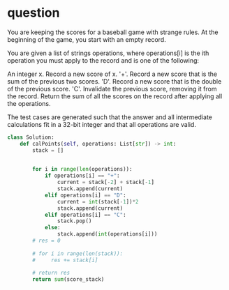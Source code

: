 # question

You are keeping the scores for a baseball game with strange rules. At the beginning of the game, you start with an empty record.

You are given a list of strings operations, where operations[i] is the ith operation you must apply to the record and is one of the following:

An integer x.
Record a new score of x.
'+'.
Record a new score that is the sum of the previous two scores.
'D'.
Record a new score that is the double of the previous score.
'C'.
Invalidate the previous score, removing it from the record.
Return the sum of all the scores on the record after applying all the operations.

The test cases are generated such that the answer and all intermediate calculations fit in a 32-bit integer and that all operations are valid.


```Python
class Solution:
    def calPoints(self, operations: List[str]) -> int:
        stack = []
        

        for i in range(len(operations)):
            if operations[i] == "+":
                current = stack[-2] + stack[-1]
                stack.append(current)
            elif operations[i] == "D":
                current = int(stack[-1])*2
                stack.append(current)
            elif operations[i] == "C":
                stack.pop()
            else:
                stack.append(int(operations[i]))
        # res = 0
        
        # for i in range(len(stack)):
        #     res += stack[i]
        
        # return res
        return sum(score_stack)


```

